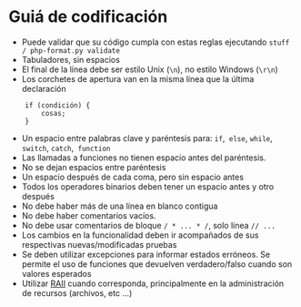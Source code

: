 # Guiá de codificación

- Puede validar que su código cumpla con estas reglas ejecutando `stuff / php-format.py validate`
- Tabuladores, sin espacios
- El final de la línea debe ser estilo Unix (`\n`), no estilo Windows (`\r\n`)
- Los corchetes de apertura van en la misma línea que la última declaración

```
    if (condición) {
        cosas;
    }
```

- Un espacio entre palabras clave y paréntesis para: `if`,` else`, `while`,` switch`, `catch`,` function`
- Las llamadas a funciones no tienen espacio antes del paréntesis.
- No se dejan espacios entre paréntesis
- Un espacio después de cada coma, pero sin espacio antes
- Todos los operadores binarios deben tener un espacio antes y otro después
- No debe haber más de una línea en blanco contigua
- No debe haber comentarios vacíos.
- No debe usar comentarios de bloque `/ * ... * /`, solo línea `// ...`
- Los cambios en la funcionalidad deben ir acompañados de sus respectivas nuevas/modificadas pruebas
- Se deben utilizar excepciones para informar estados erróneos. Se permite el uso de funciones que devuelven verdadero/falso cuando son valores esperados
- Utilizar [RAII](https://es.wikipedia.org/wiki/RAII) cuando corresponda, principalmente en la administración de recursos (archivos, etc ...)
